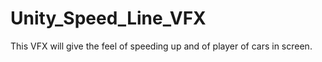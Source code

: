 # Unity_Speed_Line_VFX
 This VFX will give the feel of speeding up and of player of cars in screen. 
